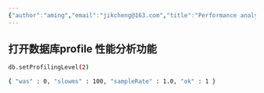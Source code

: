 ```yaml
---
{"author":"aming","email":"jikcheng@163.com","title":"Performance analysis","creation_date":"2022-06-27 15:57","Last modified date":"2022-11-27 19:04","tags":"Performance analysis","File Folder with relative path":"database/mongodb/Doc/optimize","remark":null,"other":null,"dg-publish":true,"permalink":"/database/mongodb/doc/optimize/performance-analysis/","dgPassFrontmatter":true}
---
```



## 打开数据库profile 性能分析功能

```bash
db.setProfilingLevel(2)

{ "was" : 0, "slowms" : 100, "sampleRate" : 1.0, "ok" : 1 }
```